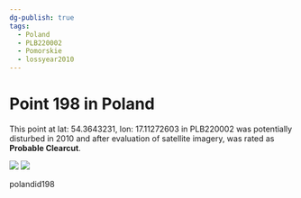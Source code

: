 ```yaml
---
dg-publish: true
tags:
  - Poland
  - PLB220002
  - Pomorskie
  - lossyear2010
---
```


# Point 198 in Poland

This point at lat: 54.3643231, lon: 17.11272603 in PLB220002 was potentially disturbed in 2010 and after evaluation of satellite imagery, was rated as **Probable Clearcut**.

<div class='juxtapose' data-showcredits='false'>
<img src='https://baserow-backend-production20240528124524339000000001.s3.amazonaws.com/user_files/Lune5CquRvJJdbhROaXHNW5duQxKFK8w_220afe32f5c197e7f3a8df6366a7a5514c07787e6cf5c3173d8568dc9b4d9600.png' data-label='May 2008' />
<img src='https://baserow-backend-production20240528124524339000000001.s3.amazonaws.com/user_files/p52AtLAPoDN5t2a1ORcZy8Okv9y08Mni_b46a98bb650b16bcac2e457f4a7a0b3d4334b3be0edef872bb759da74a5c4c9e.png' data-label='March 2012' />
</div>

polandid198